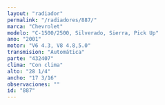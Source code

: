 ```yaml
---
layout: "radiador"
permalink: "/radiadores/887/"
marca: "Chevrolet"
modelo: "C-1500/2500, Silverado, Sierra, Pick Up"
ano: "2001"
motor: "V6 4.3, V8 4.8,5.0"
transmision: "Automática"
parte: "432407"
clima: "Con clima"
alto: "28 1/4"
ancho: "17 3/16"
observaciones: ""
id: "887"
---
```


